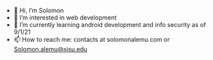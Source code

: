 - 👋 Hi, I’m Solomon
- 👀 I’m interested in web development 
- 🌱 I’m currently learning android development and info security as of 9/1/21
- 📫 How to reach me: contacts at solomonalemu.com or Solomon.alemu@sjsu.edu

<!---
Solale5/Solale5 is a ✨ special ✨ repository because its `README.md` (this file) appears on your GitHub profile.
You can click the Preview link to take a look at your changes.
--->
